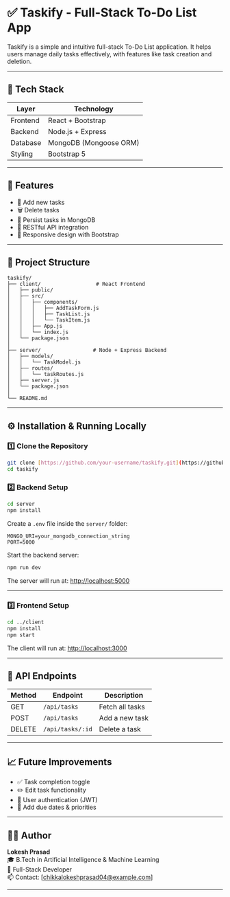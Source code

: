 # ✅ Taskify - Full-Stack To-Do List App

Taskify is a simple and intuitive full-stack To-Do List application. It helps users manage daily tasks effectively, with features like task creation and deletion.

---

## 🚀 Tech Stack

| Layer      | Technology        |
|------------|-------------------|
| Frontend   | React + Bootstrap |
| Backend    | Node.js + Express |
| Database   | MongoDB (Mongoose ORM) |
| Styling    | Bootstrap 5       |

---

## 🧠 Features

- 📝 Add new tasks
- 🗑️ Delete tasks
- 💾 Persist tasks in MongoDB
- 🔗 RESTful API integration
- 📱 Responsive design with Bootstrap

---

## 📁 Project Structure

```
taskify/
├── client/                  # React Frontend
│   ├── public/
│   ├── src/
│   │   ├── components/
│   │   │   ├── AddTaskForm.js
│   │   │   ├── TaskList.js
│   │   │   └── TaskItem.js
│   │   ├── App.js
│   │   └── index.js
│   └── package.json
│
├── server/                 # Node + Express Backend
│   ├── models/
│   │   └── TaskModel.js
│   ├── routes/
│   │   └── taskRoutes.js
│   ├── server.js
│   └── package.json
│
└── README.md
```

---

## ⚙️ Installation & Running Locally

### 1️⃣ Clone the Repository

```bash
git clone [https://github.com/your-username/taskify.git](https://github.com/ChikkaLokeshPrasad/Taskify)
cd taskify
```

### 2️⃣ Backend Setup

```bash
cd server
npm install
```

Create a `.env` file inside the `server/` folder:

```env
MONGO_URI=your_mongodb_connection_string
PORT=5000
```

Start the backend server:

```bash
npm run dev
```

The server will run at: [http://localhost:5000](http://localhost:5000)

---

### 3️⃣ Frontend Setup

```bash
cd ../client
npm install
npm start
```

The client will run at: [http://localhost:3000](http://localhost:3000)

---

## 🔌 API Endpoints

| Method | Endpoint           | Description       |
|--------|--------------------|-------------------|
| GET    | `/api/tasks`       | Fetch all tasks   |
| POST   | `/api/tasks`       | Add a new task    |
| DELETE | `/api/tasks/:id`   | Delete a task     |

---

## 📈 Future Improvements

- ✅ Task completion toggle  
- ✏️ Edit task functionality  
- 🔐 User authentication (JWT)  
- 📅 Add due dates & priorities 

---

## 👨‍💻 Author

**Lokesh Prasad**  
🎓 B.Tech in Artificial Intelligence & Machine Learning  
💼 Full-Stack Developer  
📫 Contact: [chikkalokeshprasad04@example.com]

---
